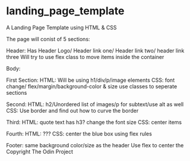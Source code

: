# landing_page_template
A Landing Page Template using HTML &amp; CSS

The page will conist of 5 sections:

Header:
Has Header Logo/ Header link one/ Header link two/ header link three 
Will try to use flex class to move items inside the container

Body:

First Section: 
HTML:
Will be using h1/div/p/image elements
CSS:
font change/ flex/margin/background-color & size 
use classes to seperate sections

Second:
HTML:
h2/Unordered list of images/p for subtext/use alt as well
CSS:
Use border and find out how to curve the border

Third:
HTML:
quote text has h3? change the font size
CSS:
center items

Fourth:
HTML:
???
CSS:
center the blue box using flex rules 


Footer:
same background color/size as the header 
Use flex to center the Copyright The Odin Project
